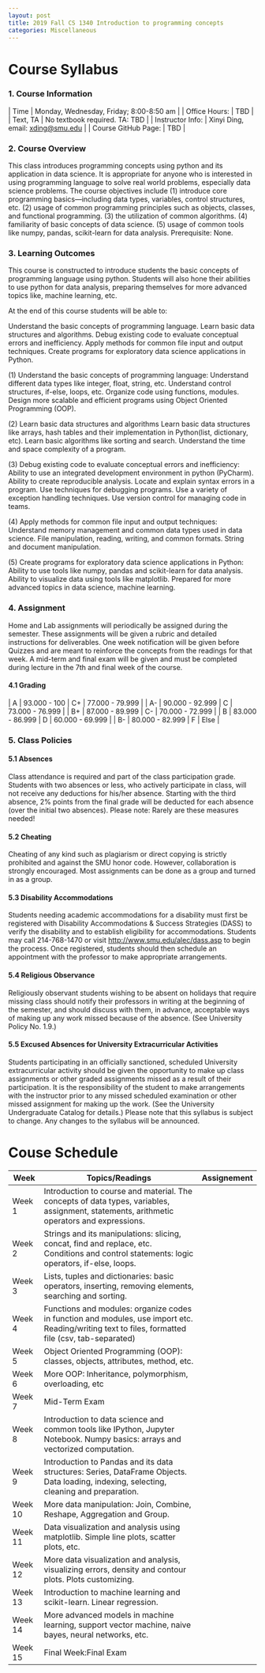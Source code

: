 ```yaml
---
layout: post
title: 2019 Fall CS 1340 Introduction to programming concepts
categories: Miscellaneous
---
```


# Course Syllabus 


### 1. Course Information

| Time                | Monday, Wednesday, Friday; 8:00-8:50 am |
| Office Hours:       | TBD                                     |
| Text, TA            |  No textbook required. TA: TBD          |
| Instructor Info:    | Xinyi Ding, email: xding@smu.edu        |
| Course GitHub Page: |  TBD                                    |


### 2. Course Overview

This class introduces programming concepts using python and its application in
data science. It is appropriate for anyone who is interested in using 
programming language to solve real world problems, especially data science 
problems. The course objectives include (1) introduce core programming 
basics—including data types, variables, control structures,  etc. 
(2) usage of common programming principles such as objects, classes, 
and functional programming. (3) the utilization of common algorithms. 
(4) familiarity of basic concepts of data science. (5) usage of common tools 
like numpy, pandas, scikit-learn for data analysis. Prerequisite: None. 

### 3. Learning Outcomes

This course is constructed to introduce students the basic concepts of 
programming language using python. Students will also hone their abilities 
to use python for data analysis, preparing themselves for more advanced 
topics like, machine learning, etc.

At the end of this course students will be able to:

Understand the basic concepts of programming language. 
Learn basic data structures and algorithms.
Debug existing code to evaluate conceptual errors and inefficiency.
Apply methods for common file input and output techniques. 
Create programs for exploratory data science applications in Python.

(1) Understand the basic concepts of programming language: 
Understand different data types like integer, float, string, etc.
Understand control structures, if-else, loops, etc. 
Organize code using functions, modules.
Design more scalable and efficient programs using Object Oriented Programming (OOP).

(2) Learn basic data structures and algorithms
Learn basic data structures like arrays, hash tables and their implementation in Python(list, dictionary, etc).
Learn basic algorithms like sorting and search.
Understand the time and space complexity of a program.

(3) Debug existing code to evaluate conceptual errors and inefficiency:
Ability to use an integrated development environment in python (PyCharm).
Ability to create reproducible analysis.
Locate and explain syntax errors in a program.
Use techniques for debugging programs.
Use a variety of exception handling techniques.
Use version control for managing code in teams.

(4) Apply methods for common file input and output techniques:
Understand memory management and common data types used in data science.
File manipulation, reading, writing, and common formats.
String and document manipulation.

(5) Create programs for exploratory data science applications in Python:
Ability to use tools like numpy, pandas and scikit-learn for data analysis.
Ability to visualize data using tools like matplotlib. 
Prepared for more advanced topics in data science, machine learning. 

### 4. Assignment 

Home and Lab assignments will periodically be assigned during the semester. 
These assignments will be given a rubric and detailed instructions for 
deliverables. One week notification will be given before Quizzes and are 
meant to reinforce the concepts from the readings for that week. 
A mid-term and final exam will be given and must be completed during 
lecture in the 7th and final week of the course. 

#### 4.1 Grading

| A  | 93.000 - 100    | C+ | 77.000 - 79.999 |
| A- | 90.000 - 92.999 | C  | 73.000 - 76.999 |
| B+ | 87.000 - 89.999 | C- | 70.000 - 72.999 |
| B  | 83.000 - 86.999 | D  | 60.000 - 69.999 |
| B- | 80.000 - 82.999 | F  | Else            |


### 5. Class Policies 

#### 5.1 Absences
Class attendance is required and part of the class participation grade. 
Students with two absences or less, who actively participate in class, 
will not receive any deductions for his/her absence. Starting with the third 
absence, 2% points from the final grade will be deducted for each absence 
(over the initial two absences). Please note: Rarely are these measures needed!


#### 5.2 Cheating
Cheating of any kind such as plagiarism or direct copying is strictly 
prohibited and against the SMU honor code. However, collaboration is strongly 
encouraged. Most assignments can be done as a group and turned in as a group. 

#### 5.3 Disability Accommodations
Students needing academic accommodations for a disability must first be 
registered with Disability Accommodations & Success Strategies (DASS) to 
verify the disability and to establish eligibility for accommodations. 
Students may call 214-768-1470 or visit http://www.smu.edu/alec/dass.asp 
to begin the process. Once registered, students should then schedule an 
appointment with the professor to make appropriate arrangements.

#### 5.4 Religious Observance
Religiously observant students wishing to be absent on holidays that 
require missing class should notify their professors in writing at the 
beginning of the semester, and should discuss with them, in advance, 
acceptable ways of making up any work missed because of the absence. 
(See University Policy No. 1.9.)

#### 5.5 Excused Absences for University Extracurricular Activities
Students participating in an officially sanctioned, scheduled University 
extracurricular activity should be given the opportunity to make up class 
assignments or other graded assignments missed as a result of their participation. 
It is the responsibility of the student to make arrangements with the instructor 
prior to any missed scheduled examination or other missed assignment for making 
up the work. (See the University Undergraduate Catalog for details.)
Please note that this syllabus is subject to change. Any changes to the 
syllabus will be announced.

# Couse Schedule

| Week        | Topics/Readings | Assignement |
| ----------- | ----------- | ----------- |
| Week 1      | Introduction to course and material.  The concepts of data types, variables, assignment, statements, arithmetic operators and expressions.| |
| Week 2      | Strings and its manipulations: slicing, concat, find and replace, etc. Conditions and control statements: logic operators, if-else, loops.    | |
| Week 3      | Lists, tuples and dictionaries:  basic operators, inserting, removing elements, searching and sorting.      | |
| Week 4      |  Functions and modules: organize codes in function and modules, use import etc.  Reading/writing text to files, formatted file (csv, tab-separated) |   | 
| Week 5      | Object Oriented Programming (OOP): classes, objects, attributes, method, etc.   | | 
| Week 6      | More OOP: Inheritance, polymorphism, overloading, etc | |
| Week 7      | Mid-Term Exam|  |
| Week 8      | Introduction to data science and common tools like IPython, Jupyter Notebook. Numpy basics: arrays and vectorized computation.   | | 
| Week 9      | Introduction to Pandas and its data structures: Series, DataFrame Objects.  Data loading, indexing, selecting, cleaning and preparation.  | |
| Week 10     | More data manipulation: Join, Combine, Reshape, Aggregation and Group.  | |
| Week 11     | Data visualization and analysis using matplotlib.  Simple line plots, scatter plots, etc. | | 
| Week 12     | More data visualization and analysis, visualizing errors, density and contour plots. Plots customizing.| |
| Week 13     | Introduction to machine learning and scikit-learn. Linear regression. | |
| Week 14     |More advanced models in machine learning, support vector machine, naive bayes, neural networks, etc.   | |
| Week 15     | Final Week:Final Exam| |